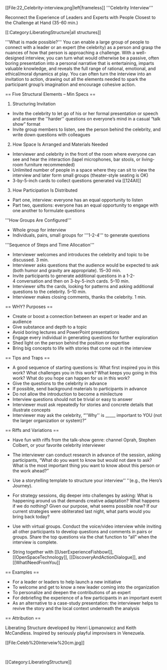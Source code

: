 [[File:22_Celebrity-interview.png|left|frameless]]
'''Celebrity Interview'''

Reconnect the Experience of Leaders and Experts with People Closest to the Challenge at Hand (35-60 min.)



[[:Category:LiberatingStructure|all structures]]

'''What is made possible?''' You can enable a large group of people to connect with a leader or an expert (the celebrity) as a person and grasp the nuances of how that person is approaching a challenge. With a well-designed interview, you can turn what would otherwise be a passive, often boring presentation into a personal narrative that is entertaining, imparts valuable knowledge, and reveals the full range of rational, emotional, and ethical/moral dynamics at play. You can often turn the interview into an invitation to action, drawing out all the elements needed to spark the participant group’s imagination and encourage cohesive action.



== Five Structural Elements – Min Specs ==

1. Structuring Invitation

* Invite the celebrity to let go of his or her formal presentation or speech and answer the ''harder'' questions on everyone’s mind in a casual “talk show” format
* Invite group members to listen, see the person behind the celebrity, and write down questions with colleagues

2. How Space Is Arranged and Materials Needed

* Interviewer and celebrity in the front of the room where everyone can see and hear the interaction (lapel microphones, bar stools, or living-room furniture recommended)
* Unlimited number of people in a space where they can sit to view the interview and later form small groups (theater-style seating is OK)
* 3-by-5-inch cards to collect questions generated via [[124All]]

3. How Participation Is Distributed

* Part one, interview: everyone has an equal opportunity to listen
* Part two, questions: everyone has an equal opportunity to engage with one another to formulate questions

'''How Groups Are Configured'''

* Whole group for interview
* Individuals, pairs, small groups for '''1-2-4''' to generate questions

'''Sequence of Steps and Time Allocation'''

* Interviewer welcomes and introduces the celebrity and topic to be discussed. 3 min.
* Interviewer asks questions that the audience would be expected to ask (both humor and gravity are appropriate). 15–30 min.
* Invite participants to generate additional questions in a 1-2-4 conversation and then on 3-by-5-inch cards. 5–10 min.
* Interviewer sifts the cards, looking for patterns and asking additional questions to the celebrity. 5–10 min.
* Interviewer makes closing comments, thanks the celebrity. 1 min.



== WHY? Purposes ==

* Create or boost a connection between an expert or leader and an audience
* Give substance and depth to a topic
* Avoid boring lectures and PowerPoint presentations
* Engage every individual in generating questions for further exploration
* Shed light on the person behind the position or expertise
* Bring big concepts to life with stories that come out in the interview



== Tips and Traps ==

* A good sequence of starting questions is: What first inspired you in this work? What challenges you in this work? What keeps you going in this work? What do you hope can happen for us in this work?
* Give the questions to the celebrity in advance
* If possible, send background materials to participants in advance
* Do not allow the introduction to become a minilecture
* Interview questions should not be trivial or easy to answer
* Interviewer must ask repeatedly for stories and concrete details that illustrate concepts
* Interviewer may ask the celebrity, “''Why'' is _____ important to YOU (not the larger organization or system)?”



== Riffs and Variations ==

* Have fun with riffs from the talk-show genre: channel Oprah, Stephen Colbert, or your favorite celebrity interviewer
* The interviewer can conduct research in advance of the session, asking participants, “What do you want to know but would not dare to ask? What is the most important thing you want to know about this person or the work ahead?”
* Use a storytelling template to structure your interview'' ''(e.g., the Hero’s Journey).
* For strategy sessions, dig deeper into challenges by asking: What is happening around us that demands creative adaptation? What happens if we do nothing? Given our purpose, what seems possible now? If our current strategies were obliterated last night, what parts would you bring back today?

* Use with virtual groups. Conduct the voice/video interview while inviting all other participants to develop questions and comments in pairs or groups. Share the top questions via the chat function to “all” when the interview is complete.

* String together with [[UserExperienceFishbowl]], [[OpenSpaceTechnology]], [[DiscoveryAndActionDialogue]], and [[WhatINeedFromYou]]



== Examples ==

* For a leader or leaders to help launch a new initiative
* To welcome and get to know a new leader coming into the organization
* To personalize and deepen the contributions of an expert
* For debriefing the experience of a few participants in an important event
* As an alternative to a case-study presentation: the interviewer helps to revive the story and the local context underneath the analysis



== Attribution ==

Liberating Structure developed by Henri Lipmanowicz and Keith McCandless. Inspired by seriously playful improvisers in Venezuela.

[[File:Celeb%20Interveiw%20cm.jpg]]

 

[[Category:LiberatingStructure]]
